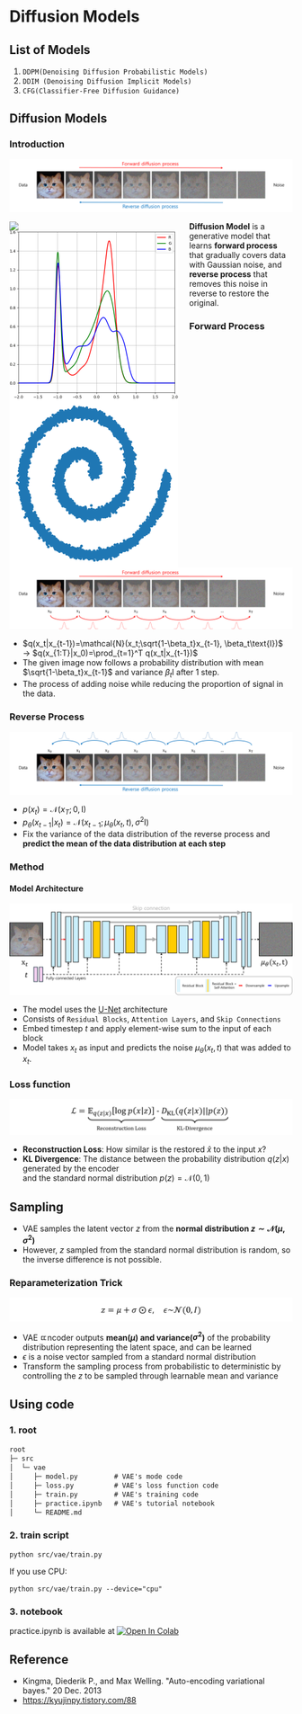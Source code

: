 # Diffusion Models

## List of Models
1) ```DDPM(Denoising Diffusion Probabilistic Models)```
2) ```DDIM (Denoising Diffusion Implicit Models)```
3) ```CFG(Classifier-Free Diffusion Guidance)```

## Diffusion Models
### Introduction
![diffusion main](/assets/Diffusion/diffusion_main.png)

<img src="/assets/Diffusion/diffusion_image.gif" style="float: left; width:300px; margin-right:20px;">
<img src="/assets/Diffusion/diffusion_distribution.gif" style="float: left; width:300px; margin-right:20px;">
<img src="/assets/Diffusion/diffusion_sample.gif" style="float: left; width:300px; margin-right:20px;">

**Diffusion Model** is a generative model that learns **forward process** that gradually covers data with Gaussian noise,
and **reverse process** that removes this noise in reverse to restore the original.

### Forward Process
![diffusion forward](/assets/Diffusion/diffusion_forward.png)

- $q(x_t|x_{t-1})=\mathcal{N}(x_t;\sqrt{1-\beta_t}x_{t-1}, \beta_t\text{I})$ $\longrightarrow$ $q(x_{1:T}|x_0)=\prod_{t=1}^T q(x_t|x_{t-1})$
- The given image now follows a probability distribution with mean $\sqrt{1-\beta_t}x_{t-1}$ and variance $\beta_t \text{I}$ after 1 step.
- The process of adding noise while reducing the proportion of signal in the data.

### Reverse Process
![diffusion_reverse](/assets/Diffusion/diffusion_reverse.png)

- $p(x_t)=\mathcal{N}(x_T;0,\text{I})$
- $p_\theta(x_{t-1}|x_t)=\mathcal{N}(x_{t-1};\mu_\theta(x_t,t), \sigma^2\text{I})$
- Fix the variance of the data distribution of the reverse process and **predict the mean of the data distribution at each step**


### Method
#### Model Architecture
![diffusion_unet](/assets/Diffusion/diffusion_unet.png)

- The model uses the [U-Net](https://arxiv.org/abs/1505.04597) architecture
- Consists of ```Residual Blocks```, ```Attention Layers```, and ```Skip Connections```
- Embed timestep $t$ and apply element-wise sum to the input of each block
- Model takes $x_t$ as input and predicts the noise $\mu_\theta(x_t, t)$ that was added to $x_t$.



### Loss function
![loss](/assets/VAE/loss.png)

- **Reconstruction Loss**: How similar is the restored $\hat{x}$ to the input $x$?
- **KL Divergence**: The distance between the probability distribution $q(z|x)$ generated by the encoder</br>
and the standard normal distribution $p(z)=\mathcal{N}(0,1)$

## Sampling
- VAE samples the latent vector $z$ from the **normal distribution $z\sim \mathcal{N}(\mu, \sigma^2)$**
- However, $z$ sampled from the standard normal distribution is random, so the inverse difference is not possible.

### Reparameterization Trick
![reparameterization](/assets/VAE/reparameterization.png)
- VAE ㄸncoder outputs **mean($\mu$) and variance($\sigma^2$)** of the probability distribution representing the latent space, and can be learned
- $\epsilon$ is a noise vector sampled from a standard normal distribution
- Transform the sampling process from probabilistic to deterministic by controlling the $z$ to be sampled through learnable mean and variance

## Using code
### 1. root
```
root
├─ src
│  └─ vae
│     ├─ model.py         # VAE's mode code
│     ├─ loss.py          # VAE's loss function code
│     ├─ train.py         # VAE's training code
│     ├─ practice.ipynb   # VAE's tutorial notebook
│     └─ README.md
```

### 2. train script 
```
python src/vae/train.py 
```
If you use CPU:
```
python src/vae/train.py --device="cpu"
```

### 3. notebook
practice.ipynb is available at [![Open In Colab](https://colab.research.google.com/assets/colab-badge.svg)](https://colab.research.google.com/github/aiiplab/generative_pytorch/blob/main/src/vae/pratice.ipynb)

## Reference
- Kingma, Diederik P., and Max Welling. "Auto-encoding variational bayes." 20 Dec. 2013
- https://kyujinpy.tistory.com/88
